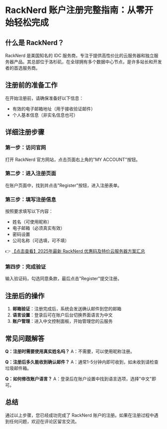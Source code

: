 # RackNerd 账户注册完整指南：从零开始轻松完成

## 什么是 RackNerd？

RackNerd 是美国知名的 IDC 服务商，专注于提供高性价比的云服务器和独立服务器产品。其总部位于洛杉矶，在全球拥有多个数据中心节点，是许多站长和开发者的首选服务商。

## 注册前的准备工作

在开始注册前，请确保准备好以下信息：
- 有效的电子邮箱地址（用于接收验证邮件）
- 个人基本信息（非实名信息也可）

## 详细注册步骤

### 第一步：访问官网
打开 RackNerd 官方网站，点击页面右上角的"MY ACCOUNT"按钮。

### 第二步：进入注册页面
在账户页面中，找到并点击"Register"按钮，进入注册表单。

### 第三步：填写注册信息
按照要求填写以下内容：
- 姓名（可使用昵称）
- 电子邮箱（必须真实有效）
- 密码设置
- 公司名称（可选填，可不填）

👉 [【点击查看】2025年最新 RackNerd 优惠码及特价云服务器方案汇总](https://bit.ly/Rack_Nerd)

### 第四步：完成验证
输入验证码，勾选同意条款，最后点击"Register"提交注册。

## 注册后的操作

1. **邮箱验证**：注册完成后，系统会发送确认邮件到您的邮箱
2. **语言设置**：登录后可在账户后台切换界面语言为中文
3. **账户管理**：进入中文控制面板，开始管理您的云服务

## 常见问题解答

**Q：注册时需要使用真实姓名吗？**
A：不需要，可以使用昵称注册。

**Q：注册后多久能收到确认邮件？**
A：通常1-5分钟内即可收到，如未收到请检查垃圾邮件箱。

**Q：如何修改账户语言？**
A：登录后在账户设置中找到语言选项，选择"中文"即可。

## 总结

通过以上步骤，您已经成功完成了 RackNerd 账户的注册。如果在注册过程中遇到任何问题，欢迎在评论区留言交流。